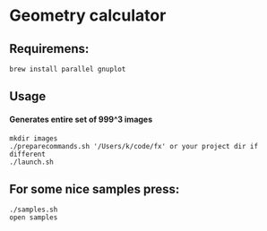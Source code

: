 # Geometry calculator

## Requiremens:
```
brew install parallel gnuplot
```
## Usage

#### Generates entire set of 999^3 images

```
mkdir images
./preparecommands.sh '/Users/k/code/fx' or your project dir if different
./launch.sh
```


## For some nice samples press:

```
./samples.sh
open samples
```
